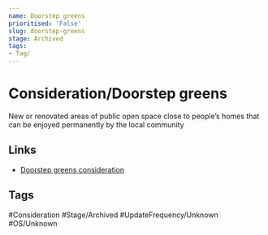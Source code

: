 ```yaml
---
name: Doorstep greens
prioritised: 'False'
slug: doorstep-greens
stage: Archived
tags:
- Tag/
---
```


# Consideration/Doorstep greens

New or renovated areas of public open space close to people’s homes that can be enjoyed permanently by the local community

## Links

* [Doorstep greens consideration](https://design.planning.data.gov.uk/planning-consideration/doorstep-greens)

## Tags

#Consideration #Stage/Archived #UpdateFrequency/Unknown #OS/Unknown